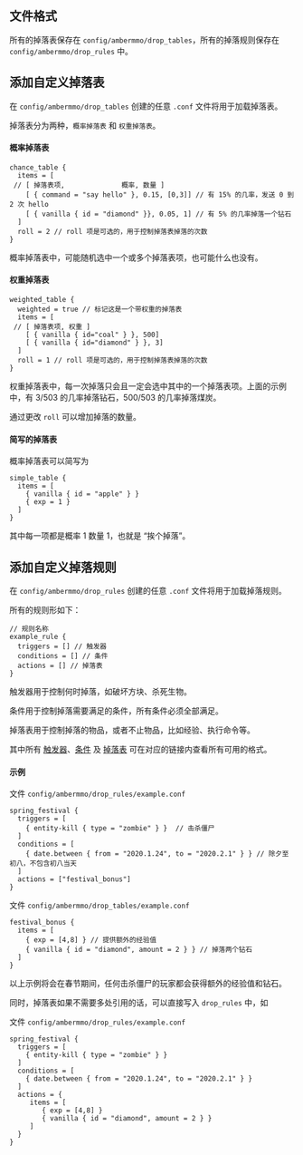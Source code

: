 
## 文件格式

所有的掉落表保存在 `config/ambermmo/drop_tables`，所有的掉落规则保存在 `config/ambermmo/drop_rules` 中。

## 添加自定义掉落表

在 `config/ambermmo/drop_tables` 创建的任意 `.conf` 文件将用于加载掉落表。

掉落表分为两种，`概率掉落表` 和 `权重掉落表`。

#### 概率掉落表

```hocon
chance_table {
  items = [
 // [ 掉落表项,              概率, 数量 ]
    [ { command = "say hello" }, 0.15, [0,3]] // 有 15% 的几率，发送 0 到 2 次 hello
    [ { vanilla { id = "diamond" }}, 0.05, 1] // 有 5% 的几率掉落一个钻石
  ]
  roll = 2 // roll 项是可选的，用于控制掉落表掉落的次数
}
```

概率掉落表中，可能随机选中一个或多个掉落表项，也可能什么也没有。

#### 权重掉落表

```hocon
weighted_table {
  weighted = true // 标记这是一个带权重的掉落表
  items = [
 // [ 掉落表项, 权重 ]
    [ { vanilla { id="coal" } }, 500]
    [ { vanilla { id="diamond" } }, 3]
  ]
  roll = 1 // roll 项是可选的，用于控制掉落表掉落的次数
}
```

权重掉落表中，每一次掉落只会且一定会选中其中的一个掉落表项。上面的示例中，有 3/503 的几率掉落钻石，500/503 的几率掉落煤炭。

通过更改 `roll` 可以增加掉落的数量。

#### 简写的掉落表

概率掉落表可以简写为

```hocon
simple_table {
  items = [
    { vanilla { id = "apple" } }
    { exp = 1 }
  ]
}
```

其中每一项都是概率 1 数量 1，也就是 “挨个掉落”。

## 添加自定义掉落规则

在 `config/ambermmo/drop_rules` 创建的任意 `.conf` 文件将用于加载掉落规则。

所有的规则形如下：

```hocon
// 规则名称
example_rule {
  triggers = [] // 触发器
  conditions = [] // 条件
  actions = [] // 掉落表
}
```

触发器用于控制何时掉落，如破坏方块、杀死生物。

条件用于控制掉落需要满足的条件，所有条件必须全部满足。

掉落表用于控制掉落的物品，或者不止物品，比如经验、执行命令等。

其中所有 [触发器](/zh-cn/types.md#触发器)、[条件](/zh-cn/types.md#条件) 及
[掉落表](/zh-cn/types.md#掉落表) 可在对应的链接内查看所有可用的格式。

#### 示例

文件 `config/ambermmo/drop_rules/example.conf`
```hocon
spring_festival {
  triggers = [
    { entity-kill { type = "zombie" } }  // 击杀僵尸
  ]
  conditions = [
    { date.between { from = "2020.1.24", to = "2020.2.1" } } // 除夕至初八，不包含初八当天
  ]
  actions = ["festival_bonus"]
}
```

文件 `config/ambermmo/drop_tables/example.conf`
```hocon
festival_bonus {
  items = [
    { exp = [4,8] } // 提供额外的经验值
    { vanilla { id = "diamond", amount = 2 } } // 掉落两个钻石
  ]
}

```

以上示例将会在春节期间，任何击杀僵尸的玩家都会获得额外的经验值和钻石。

同时，掉落表如果不需要多处引用的话，可以直接写入 `drop_rules` 中，如

文件 `config/ambermmo/drop_rules/example.conf`
```hocon
spring_festival {
  triggers = [
    { entity-kill { type = "zombie" } } 
  ]
  conditions = [
    { date.between { from = "2020.1.24", to = "2020.2.1" } }
  ]
  actions = {
     items = [
        { exp = [4,8] }
        { vanilla { id = "diamond", amount = 2 } }
     ]
  }
}
```
